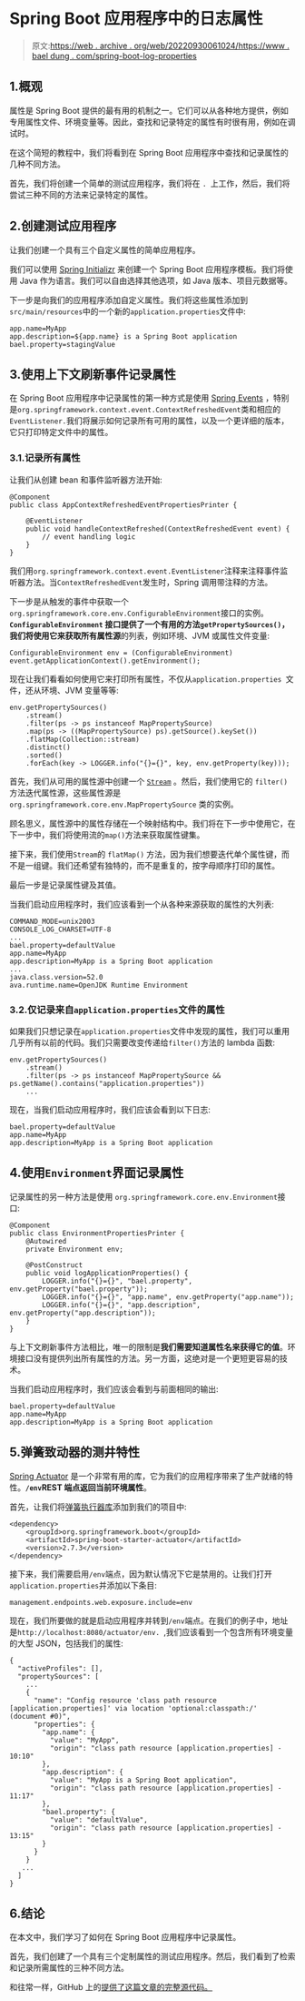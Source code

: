# Spring Boot 应用程序中的日志属性

> 原文:[https://web . archive . org/web/20220930061024/https://www . bael dung . com/spring-boot-log-properties](https://web.archive.org/web/20220930061024/https://www.baeldung.com/spring-boot-log-properties)

## 1.概观

属性是 Spring Boot 提供的最有用的机制之一。它们可以从各种地方提供，例如专用属性文件、环境变量等。因此，查找和记录特定的属性有时很有用，例如在调试时。

在这个简短的教程中，我们将看到在 Spring Boot 应用程序中查找和记录属性的几种不同方法。

首先，我们将创建一个简单的测试应用程序，我们将在 `. `上工作，然后，我们将尝试三种不同的方法来记录特定的属性。

## 2.创建测试应用程序

让我们创建一个具有三个自定义属性的简单应用程序。

我们可以使用 [Spring Initializr](https://web.archive.org/web/20221028202328/https://start.spring.io/) 来创建一个 Spring Boot 应用程序模板。我们将使用 Java 作为语言。我们可以自由选择其他选项，如 Java 版本、项目元数据等。

下一步是向我们的应用程序添加自定义属性。我们将这些属性添加到`src/main/resources`中的一个新的`application.properties`文件中:

```
app.name=MyApp
app.description=${app.name} is a Spring Boot application
bael.property=stagingValue
```

## 3.使用上下文刷新事件记录属性

在 Spring Boot 应用程序中记录属性的第一种方式是使用 [Spring Events](/web/20221028202328/https://www.baeldung.com/spring-events) ，特别是`org.springframework.context.event.ContextRefreshedEvent`类和相应的`EventListener.`我们将展示如何记录所有可用的属性，以及一个更详细的版本，它只打印特定文件中的属性。

### 3.1.记录所有属性

让我们从创建 bean 和事件监听器方法开始:

```
@Component
public class AppContextRefreshedEventPropertiesPrinter {

    @EventListener
    public void handleContextRefreshed(ContextRefreshedEvent event) {
        // event handling logic
    }
}
```

我们用`org.springframework.context.event.EventListener`注释来注释事件监听器方法。当`ContextRefreshedEvent`发生时，Spring 调用带注释的方法。

下一步是从触发的事件中获取一个`org.springframework.core.env.ConfigurableEnvironment`接口的实例。**`ConfigurableEnvironment` 接口提供了一个有用的方法`getPropertySources()`，我们将使用它来获取所有属性源**的列表，例如环境、JVM 或属性文件变量:

```
ConfigurableEnvironment env = (ConfigurableEnvironment) event.getApplicationContext().getEnvironment();
```

现在让我们看看如何使用它来打印所有属性，不仅从`application.properties `文件，还从环境、JVM 变量等等:

```
env.getPropertySources()
    .stream()
    .filter(ps -> ps instanceof MapPropertySource)
    .map(ps -> ((MapPropertySource) ps).getSource().keySet())
    .flatMap(Collection::stream)
    .distinct()
    .sorted()
    .forEach(key -> LOGGER.info("{}={}", key, env.getProperty(key)));
```

首先，我们从可用的属性源中创建一个 [`Stream`](/web/20221028202328/https://www.baeldung.com/java-streams) 。然后，我们使用它的 `filter()` 方法迭代属性源，这些属性源是 `org.springframework.core.env.MapPropertySource` 类的实例。

顾名思义，属性源中的属性存储在一个映射结构中。我们将在下一步中使用它，在下一步中，我们将使用流的`map()`方法来获取属性键集。

接下来，我们使用`Stream`的 `flatMap()` 方法，因为我们想要迭代单个属性键，而不是一组键。我们还希望有独特的，而不是重复的，按字母顺序打印的属性。

最后一步是记录属性键及其值。

当我们启动应用程序时，我们应该看到一个从各种来源获取的属性的大列表:

```
COMMAND_MODE=unix2003
CONSOLE_LOG_CHARSET=UTF-8
...
bael.property=defaultValue
app.name=MyApp
app.description=MyApp is a Spring Boot application
...
java.class.version=52.0
ava.runtime.name=OpenJDK Runtime Environment
```

### 3.2.仅记录来自`application.properties`文件的属性

如果我们只想记录在`application.properties`文件中发现的属性，我们可以重用几乎所有以前的代码。我们只需要改变传递给`filter()`方法的 lambda 函数:

```
env.getPropertySources()
    .stream()
    .filter(ps -> ps instanceof MapPropertySource && ps.getName().contains("application.properties"))
    ...
```

现在，当我们启动应用程序时，我们应该会看到以下日志:

```
bael.property=defaultValue
app.name=MyApp
app.description=MyApp is a Spring Boot application
```

## 4.使用`Environment`界面记录属性

记录属性的另一种方法是使用 `org.springframework.core.env.Environment`接口:

```
@Component
public class EnvironmentPropertiesPrinter {
    @Autowired
    private Environment env;

    @PostConstruct
    public void logApplicationProperties() {
        LOGGER.info("{}={}", "bael.property", env.getProperty("bael.property"));
        LOGGER.info("{}={}", "app.name", env.getProperty("app.name"));
        LOGGER.info("{}={}", "app.description", env.getProperty("app.description"));
    }
}
```

与上下文刷新事件方法相比，唯一的限制是**我们需要知道属性名来获得它的值**。环境接口没有提供列出所有属性的方法。另一方面，这绝对是一个更短更容易的技术。

当我们启动应用程序时，我们应该会看到与前面相同的输出:

```
bael.property=defaultValue 
app.name=MyApp 
app.description=MyApp is a Spring Boot application
```

## 5.弹簧致动器的测井特性

[Spring Actuator](/web/20221028202328/https://www.baeldung.com/spring-boot-actuators) 是一个非常有用的库，它为我们的应用程序带来了生产就绪的特性。**`/env`REST 端点返回当前环境属性**。

首先，让我们将[弹簧执行器库](https://web.archive.org/web/20221028202328/https://search.maven.org/artifact/org.springframework.boot/spring-boot-starter-actuator/2.7.3/jar)添加到我们的项目中:

```
<dependency>
    <groupId>org.springframework.boot</groupId>
    <artifactId>spring-boot-starter-actuator</artifactId>
    <version>2.7.3</version>
</dependency>
```

接下来，我们需要启用`/env`端点，因为默认情况下它是禁用的。让我们打开`application.properties`并添加以下条目:

```
management.endpoints.web.exposure.include=env
```

现在，我们所要做的就是启动应用程序并转到`/env`端点。在我们的例子中，地址是`http://localhost:8080/actuator/env. `,我们应该看到一个包含所有环境变量的大型 JSON，包括我们的属性:

```
{
  "activeProfiles": [],
  "propertySources": [
    ...
    {
      "name": "Config resource 'class path resource [application.properties]' via location 'optional:classpath:/' (document #0)",
      "properties": {
        "app.name": {
          "value": "MyApp",
          "origin": "class path resource [application.properties] - 10:10"
        },
        "app.description": {
          "value": "MyApp is a Spring Boot application",
          "origin": "class path resource [application.properties] - 11:17"
        },
        "bael.property": {
          "value": "defaultValue",
          "origin": "class path resource [application.properties] - 13:15"
        }
      }
    }
   ...
  ]
}
```

## 6.结论

在本文中，我们学习了如何在 Spring Boot 应用程序中记录属性。

首先，我们创建了一个具有三个定制属性的测试应用程序。然后，我们看到了检索和记录所需属性的三种不同方法。

和往常一样，GitHub 上的[提供了这篇文章的完整源代码。](https://web.archive.org/web/20221028202328/https://github.com/eugenp/tutorials/tree/master/spring-boot-modules/spring-boot-properties-3)